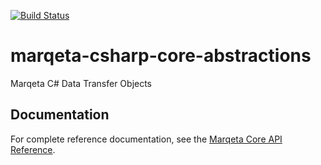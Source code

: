 [![Build Status](https://dev.azure.com/lflanagan/liamflan/_apis/build/status/CapitalOnTap.marqeta-csharp-core-abstractions?branchName=master)](https://dev.azure.com/lflanagan/liamflan/_build/latest?definitionId=3&branchName=master)

# marqeta-csharp-core-abstractions

Marqeta C# Data Transfer Objects

## Documentation

For complete reference documentation, see the [Marqeta Core API Reference](https://www.marqeta.com/api/docs/WYDH6igAAL8FnF21/api-introduction).